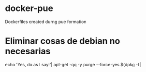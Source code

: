 # docker-pue
Dockerfiles created durng pue formation


# Eliminar cosas de debian no necesarias
echo 'Yes, do as I say!'| apt-get -qq -y purge --force-yes $(dpkg -l | 
